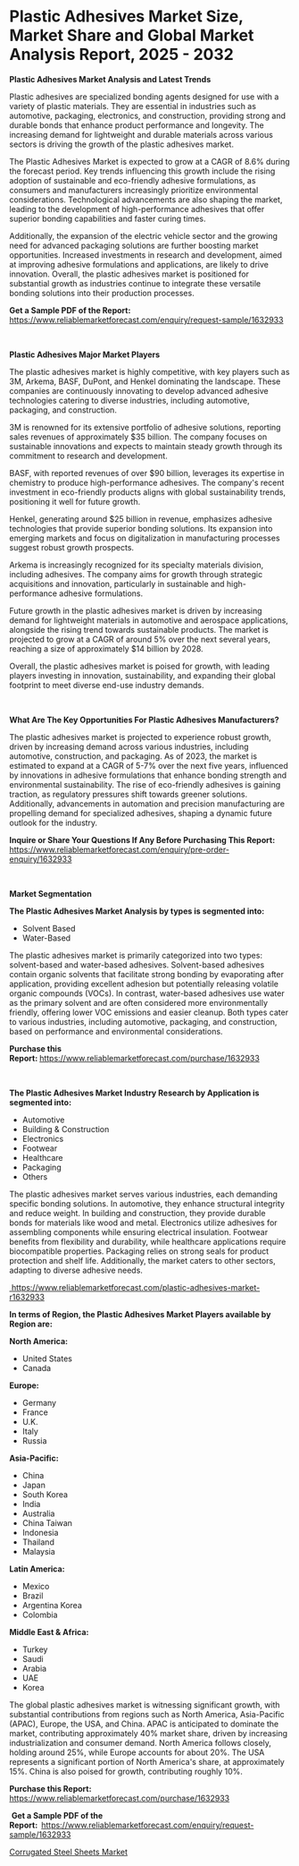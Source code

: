 <p><h1>Plastic Adhesives Market Size, Market Share and Global Market Analysis Report, 2025 - 2032</h1></p><p><strong>Plastic Adhesives Market Analysis and Latest Trends</strong></p>
<p><p>Plastic adhesives are specialized bonding agents designed for use with a variety of plastic materials. They are essential in industries such as automotive, packaging, electronics, and construction, providing strong and durable bonds that enhance product performance and longevity. The increasing demand for lightweight and durable materials across various sectors is driving the growth of the plastic adhesives market.</p><p>The Plastic Adhesives Market is expected to grow at a CAGR of 8.6% during the forecast period. Key trends influencing this growth include the rising adoption of sustainable and eco-friendly adhesive formulations, as consumers and manufacturers increasingly prioritize environmental considerations. Technological advancements are also shaping the market, leading to the development of high-performance adhesives that offer superior bonding capabilities and faster curing times.</p><p>Additionally, the expansion of the electric vehicle sector and the growing need for advanced packaging solutions are further boosting market opportunities. Increased investments in research and development, aimed at improving adhesive formulations and applications, are likely to drive innovation. Overall, the plastic adhesives market is positioned for substantial growth as industries continue to integrate these versatile bonding solutions into their production processes.</p></p>
<p><strong>Get a Sample PDF of the Report:&nbsp;</strong> <a href="https://www.reliablemarketforecast.com/enquiry/request-sample/1632933?utm_campaign=3175&utm_medium=2&utm_source=Github&utm_content=ia&utm_term=02042025&utm_id=plastic-adhesives">https://www.reliablemarketforecast.com/enquiry/request-sample/1632933</a></p>
<p>&nbsp;</p>
<p><strong>Plastic Adhesives Major Market Players</strong></p>
<p><p>The plastic adhesives market is highly competitive, with key players such as 3M, Arkema, BASF, DuPont, and Henkel dominating the landscape. These companies are continuously innovating to develop advanced adhesive technologies catering to diverse industries, including automotive, packaging, and construction.</p><p>3M is renowned for its extensive portfolio of adhesive solutions, reporting sales revenues of approximately $35 billion. The company focuses on sustainable innovations and expects to maintain steady growth through its commitment to research and development. </p><p>BASF, with reported revenues of over $90 billion, leverages its expertise in chemistry to produce high-performance adhesives. The company's recent investment in eco-friendly products aligns with global sustainability trends, positioning it well for future growth.</p><p>Henkel, generating around $25 billion in revenue, emphasizes adhesive technologies that provide superior bonding solutions. Its expansion into emerging markets and focus on digitalization in manufacturing processes suggest robust growth prospects.</p><p>Arkema is increasingly recognized for its specialty materials division, including adhesives. The company aims for growth through strategic acquisitions and innovation, particularly in sustainable and high-performance adhesive formulations.</p><p>Future growth in the plastic adhesives market is driven by increasing demand for lightweight materials in automotive and aerospace applications, alongside the rising trend towards sustainable products. The market is projected to grow at a CAGR of around 5% over the next several years, reaching a size of approximately $14 billion by 2028.</p><p>Overall, the plastic adhesives market is poised for growth, with leading players investing in innovation, sustainability, and expanding their global footprint to meet diverse end-use industry demands.</p></p>
<p>&nbsp;</p>
<p><strong>What Are The Key Opportunities For Plastic Adhesives Manufacturers?</strong></p>
<p><p>The plastic adhesives market is projected to experience robust growth, driven by increasing demand across various industries, including automotive, construction, and packaging. As of 2023, the market is estimated to expand at a CAGR of 5-7% over the next five years, influenced by innovations in adhesive formulations that enhance bonding strength and environmental sustainability. The rise of eco-friendly adhesives is gaining traction, as regulatory pressures shift towards greener solutions. Additionally, advancements in automation and precision manufacturing are propelling demand for specialized adhesives, shaping a dynamic future outlook for the industry.</p></p>
<p><strong>Inquire or Share Your Questions If Any Before Purchasing This Report:</strong> <a href="https://www.reliablemarketforecast.com/enquiry/pre-order-enquiry/1632933?utm_campaign=3175&utm_medium=2&utm_source=Github&utm_content=ia&utm_term=02042025&utm_id=plastic-adhesives">https://www.reliablemarketforecast.com/enquiry/pre-order-enquiry/1632933</a></p>
<p>&nbsp;</p>
<p><strong>Market Segmentation</strong></p>
<p><strong>The Plastic Adhesives Market Analysis by types is segmented into:</strong></p>
<p><ul><li>Solvent Based</li><li>Water-Based</li></ul></p>
<p><p>The plastic adhesives market is primarily categorized into two types: solvent-based and water-based adhesives. Solvent-based adhesives contain organic solvents that facilitate strong bonding by evaporating after application, providing excellent adhesion but potentially releasing volatile organic compounds (VOCs). In contrast, water-based adhesives use water as the primary solvent and are often considered more environmentally friendly, offering lower VOC emissions and easier cleanup. Both types cater to various industries, including automotive, packaging, and construction, based on performance and environmental considerations.</p></p>
<p><strong>Purchase this Report:&nbsp;</strong><a href="https://www.reliablemarketforecast.com/purchase/1632933?utm_campaign=3175&utm_medium=2&utm_source=Github&utm_content=ia&utm_term=02042025&utm_id=plastic-adhesives">https://www.reliablemarketforecast.com/purchase/1632933</a></p>
<p>&nbsp;</p>
<p><strong>The Plastic Adhesives Market Industry Research by Application is segmented into:</strong></p>
<p><ul><li>Automotive</li><li>Building & Construction</li><li>Electronics</li><li>Footwear</li><li>Healthcare</li><li>Packaging</li><li>Others</li></ul></p>
<p><p>The plastic adhesives market serves various industries, each demanding specific bonding solutions. In automotive, they enhance structural integrity and reduce weight. In building and construction, they provide durable bonds for materials like wood and metal. Electronics utilize adhesives for assembling components while ensuring electrical insulation. Footwear benefits from flexibility and durability, while healthcare applications require biocompatible properties. Packaging relies on strong seals for product protection and shelf life. Additionally, the market caters to other sectors, adapting to diverse adhesive needs.</p></p>
<p><a href="https://www.reliablemarketforecast.com/plastic-adhesives-market-r1632933?utm_campaign=3175&utm_medium=2&utm_source=Github&utm_content=ia&utm_term=02042025&utm_id=plastic-adhesives">&nbsp;https://www.reliablemarketforecast.com/plastic-adhesives-market-r1632933</a></p>
<p><strong>In terms of Region, the Plastic Adhesives Market Players available by Region are:</strong></p>
<p>
    <p> <strong> North America: </strong>
        <ul>
            <li>United States</li>
            <li>Canada</li>
        </ul>
        </p> 
    <p> <strong> Europe: </strong>
        <ul>
            <li>Germany</li>
            <li>France</li>
            <li>U.K.</li>
            <li>Italy</li>
            <li>Russia</li>
        </ul>
        </p> 
    <p> <strong> Asia-Pacific: </strong>
        <ul>
            <li>China</li>
            <li>Japan</li>
            <li>South Korea</li>
            <li>India</li>
            <li>Australia</li>
            <li>China Taiwan</li>
            <li>Indonesia</li>
            <li>Thailand</li>
            <li>Malaysia</li>
        </ul>
        </p> 
    <p> <strong> Latin America: </strong>
        <ul>
            <li>Mexico</li>
            <li>Brazil</li>
            <li>Argentina Korea</li>
            <li>Colombia</li>
        </ul>
        </p> 
    <p> <strong> Middle East & Africa: </strong>
        <ul>
            <li>Turkey</li>
            <li>Saudi</li>
            <li>Arabia</li>
            <li>UAE</li>
            <li>Korea</li>
        </ul>
    </p>
    </p>
<p><p>The global plastic adhesives market is witnessing significant growth, with substantial contributions from regions such as North America, Asia-Pacific (APAC), Europe, the USA, and China. APAC is anticipated to dominate the market, contributing approximately 40% market share, driven by increasing industrialization and consumer demand. North America follows closely, holding around 25%, while Europe accounts for about 20%. The USA represents a significant portion of North America's share, at approximately 15%. China is also poised for growth, contributing roughly 10%.</p></p>
<p><strong>Purchase this Report: </strong><a href="https://www.reliablemarketforecast.com/purchase/1632933?utm_campaign=3175&utm_medium=2&utm_source=Github&utm_content=ia&utm_term=02042025&utm_id=plastic-adhesives">https://www.reliablemarketforecast.com/purchase/1632933</a></p>
<p>&nbsp;<strong>Get a Sample PDF of the Report:&nbsp;&nbsp;</strong><a href="https://www.reliablemarketforecast.com/enquiry/request-sample/1632933?utm_campaign=3175&utm_medium=2&utm_source=Github&utm_content=ia&utm_term=02042025&utm_id=plastic-adhesives">https://www.reliablemarketforecast.com/enquiry/request-sample/1632933</a></p>
<p><strong></strong></p>
<p><p><a href="https://github.com/zurubting/Market-Research-Report-List-1/blob/main/corrugated-steel-sheets-market.md?utm_campaign=3175&utm_medium=2&utm_source=Github&utm_content=ia&utm_term=02042025&utm_id=plastic-adhesives">Corrugated Steel Sheets Market</a></p></p>